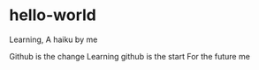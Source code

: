 # hello-world
Learning,
A haiku by me

Github is the change
Learning github is the start
For the future me
